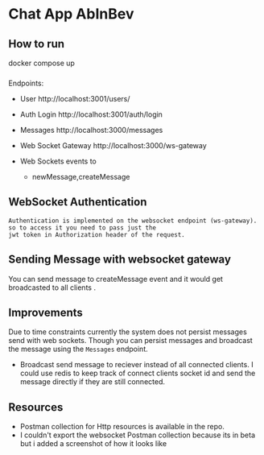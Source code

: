 # Chat App AbInBev

## How to run
 docker compose up

###
Endpoints:
- User
 http://localhost:3001/users/

 - Auth Login
 http://localhost:3001/auth/login

 - Messages
 http://localhost:3000/messages

 - Web Socket Gateway
  http://localhost:3000/ws-gateway

- Web Sockets events to 
  - newMessage,createMessage


 ## WebSocket Authentication
    Authentication is implemented on the websocket endpoint (ws-gateway). so to access it you need to pass just the 
    jwt token in Authorization header of the request.

## Sending Message with websocket gateway
   You can send message to createMessage event and it would get broadcasted to all clients .


## Improvements
  Due to time constraints currently the system does not persist messages send with web sockets. Though you can persist messages and broadcast the message using the `Messages` endpoint.
  - Broadcast send message to reciever instead of all connected clients. I could use redis to keep track of connect clients socket id and send the message directly if
  they are still connected.

## Resources
 -  Postman collection for Http resources  is available in the repo.
 - I couldn't export the websocket Postman collection because its in beta but i added a screenshot of how it looks like
  


